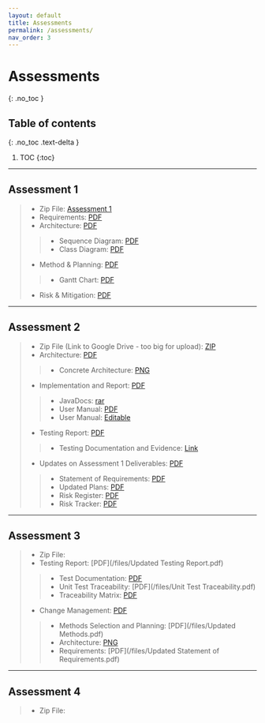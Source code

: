 ```yaml
---
layout: default
title: Assessments
permalink: /assessments/
nav_order: 3
---
```



# Assessments
{: .no_toc }


## Table of contents
{: .no_toc .text-delta }

1. TOC
{:toc}
---

## Assessment 1 

> * Zip File: [Assessment 1](/files/NPStudios.zip)
> * Requirements: [PDF](/files/Req1.pdf)
> * Architecture: [PDF](/files/Arch1.pdf)
> > * Sequence Diagram: [PDF](/files/SEPR_Sequence_Diagram_1.pdf)
> > * Class Diagram: [PDF](/files/SEPR_UML_CLass_Diagram_1.pdf)
> * Method & Planning: [PDF](/files/Plan1.pdf)
> > * Gantt Chart: [PDF](/files/assessment2ganttchart.pdf)
> * Risk & Mitigation: [PDF](/files/Risk1.pdf)

---
## Assessment 2

> * Zip File (Link to Google Drive - too big for upload): [ZIP](https://drive.google.com/file/d/1H4JW_dwoqctEgOOuH97xNl6Nck0H5exh/view?usp=sharing)
> * Architecture: [PDF](/files/Arch2.pdf)
> > * Concrete Architecture: [PNG](/files/concrete_arch.png)
> * Implementation and Report: [PDF](/files/Impl2.pdf)
> > * JavaDocs: [rar](/files/JavaDoc.rar)
> > * User Manual: [PDF](/files/User_Manual_PDF.pdf)
> > * User Manual: [Editable](/files/User_Manual_Edit.docx)
> * Testing Report: [PDF](/files/Test2.pdf)
> > * Testing Documentation and Evidence: [Link](/testing/)
> * Updates on Assessment 1 Deliverables: [PDF](/files/Updates2.pdf)
> > * Statement of Requirements: [PDF](/files/Updated_Statement_of_Requirements.pdf)
> > * Updated Plans: [PDF](/files/Updated_Plans.pdf)
> > * Risk Register: [PDF](/files/Updated_Risk_Register.pdf)
> > * Risk Tracker: [PDF](/files/Updated_Risk_Tracker.pdf)


---
## Assessment 3

> * Zip File:
> * Testing Report: [PDF](/files/Updated Testing Report.pdf)
> > * Test Documentation: [PDF](/files/test_documentation.pdf)
> > * Unit Test Traceability: [PDF](/files/Unit Test Traceability.pdf)
> > * Traceability Matrix: [PDF](/files/traceability_matrix.pdf)
> * Change Management: [PDF](/files/Change3.pdf)
> > * Methods Selection and Planning: [PDF](/files/Updated Methods.pdf)
> > * Architecture: [PNG](/files/Architecture.png)
> > * Requirements: [PDF](/files/Updated Statement of Requirements.pdf)


---
## Assessment 4

> * Zip File:
